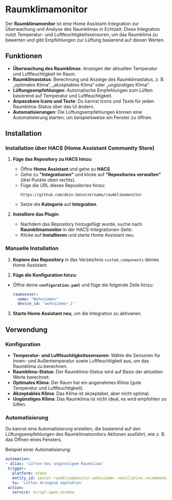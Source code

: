 # Raumklimamonitor

Der **Raumklimamonitor** ist eine Home Assistant-Integration zur Überwachung und Analyse des Raumklimas in Echtzeit. Diese Integration nutzt Temperatur- und Luftfeuchtigkeitssensoren, um das Raumklima zu bewerten und gibt Empfehlungen zur Lüftung basierend auf diesen Werten.

## Funktionen

- **Überwachung des Raumklimas**: Anzeigen der aktuellen Temperatur und Luftfeuchtigkeit im Raum.
- **Raumklimastatus**: Berechnung und Anzeige des Raumklimastatus, z. B. „optimales Klima“, „akzeptables Klima“ oder „ungünstiges Klima“.
- **Lüftungsempfehlungen**: Automatische Empfehlungen zum Lüften basierend auf Temperatur und Luftfeuchtigkeit.
- **Anpassbare Icons und Texte**: Du kannst Icons und Texte für jeden Raumklima-Status über das UI ändern.
- **Automatisierungen**: Die Lüftungsempfehlungen können eine Automatisierung starten, um beispielsweise ein Fenster zu öffnen.

## Installation

### Installation über HACS (Home Assistant Community Store)

1. **Füge das Repository zu HACS hinzu**:
   - Öffne **Home Assistant** und gehe zu **HACS**.
   - Gehe zu **"Integrationen"** und klicke auf **"Repositories verwalten"** (drei Punkte oben rechts).
   - Füge die URL dieses Repositories hinzu:
     ```
     https://github.com/dein-benutzername/raumklimamonitor
     ```
   - Setze die **Kategorie** auf **Integration**.

2. **Installiere das Plugin**:
   - Nachdem das Repository hinzugefügt wurde, suche nach **Raumklimamonitor** in der HACS-Integrationen-Seite.
   - Klicke auf **Installieren** und starte Home Assistant neu.

### Manuelle Installation

1. **Kopiere das Repository** in das Verzeichnis `custom_components` deines Home Assistant:

2. **Füge die Konfiguration hinzu**:
- Öffne deine **`configuration.yaml`** und füge die folgende Zeile hinzu:
  ```yaml
  raumsensor:
    name: "Wohnzimmer"
    device_id: "wohnzimmer_1"
  ```

3. **Starte Home Assistant neu**, um die Integration zu aktivieren.

## Verwendung

### Konfiguration

- **Temperatur- und Luftfeuchtigkeitssensoren**: Wähle die Sensoren für Innen- und Außentemperatur sowie Luftfeuchtigkeit aus, um das Raumklima zu berechnen.
- **Raumklima-Status**: Der Raumklima-Status wird auf Basis der aktuellen Werte berechnet:
- **Optimales Klima**: Der Raum hat ein angenehmes Klima (gute Temperatur und Luftfeuchtigkeit).
- **Akzeptables Klima**: Das Klima ist akzeptabel, aber nicht optimal.
- **Ungünstiges Klima**: Das Raumklima ist nicht ideal, es wird empfohlen zu lüften.

### Automatisierung

Du kannst eine Automatisierung erstellen, die basierend auf den Lüftungsempfehlungen des Raumklimamonitors Aktionen ausführt, wie z. B. das Öffnen eines Fensters.

Beispiel einer Automatisierung:

```yaml
automation:
- alias: 'Lüften bei ungünstigem Raumklima'
 trigger:
   platform: state
   entity_id: sensor.raumklimamonitor_wohnzimmer_ventilation_recommendation
   to: 'Lüften dringend empfohlen'
 action:
   service: script.open_window

